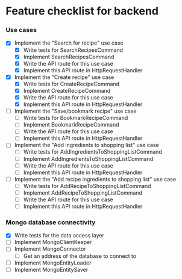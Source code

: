 # Feature checklist for backend

### Use cases
- [x] Implement the "Search for recipe" use case
    - [x] Write tests for SearchRecipesCommand
    - [x] Implement SearchRecipesCommand
    - [x] Write the API route for this use case
    - [x] Implement this API route in HttpRequestHandler
- [x] Implement the "Create recipe" use case
    - [x] Write tests for CreateRecipeCommand
    - [x] Implement CreateRecipeCommand
    - [x] Write the API route for this use case
    - [x] Implement this API route in HttpRequestHandler
- [ ] Implement the "Save/bookmark recipe" use case
    - [ ] Write tests for BookmarkRecipeCommand
    - [ ] Implement BookmarkRecipeCommand
    - [ ] Write the API route for this use case
    - [ ] Implement this API route in HttpRequestHandler
- [ ] Implement the "Add ingredients to shopping list" use case
    - [ ] Write tests for AddIngredientsToShoppingListCommand
    - [ ] Implement AddIngredientsToShoppingListCommand
    - [ ] Write the API route for this use case
    - [ ] Implement this API route in HttpRequestHandler
- [ ] Implement the "Add recipe ingredients to shopping list" use case
    - [ ] Write tests for AddRecipeToShoppingListCommand
    - [ ] Implement AddRecipeToShoppingListCommand
    - [ ] Write the API route for this use case
    - [ ] Implement this API route in HttpRequestHandler

### Mongo database connectivity
- [x] Write tests for the data access layer
- [ ] Implement MongoClientKeeper
- [ ] Implement MongoConnector
  - [ ] Get an address of the database to connect to
- [ ] Implement MongoEntityLoader
- [ ] Implement MongoEntitySaver